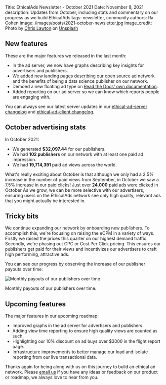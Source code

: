 Title: EthicalAds Newsletter - October 2021
Date: November 8, 2021
description: Updates from October, including stats and commentary on our progress as we build EthicalAds
tags: newsletter, community
authors: Ra Cohen
image: /images/posts/2021-october-newsletter.jpg
image_credit: <span>Photo by <a href="https://unsplash.com/@chrislawton?utm_source=unsplash&utm_medium=referral&utm_content=creditCopyText">Chris Lawton</a> on <a href="https://unsplash.com/s/photos/fall?utm_source=unsplash&utm_medium=referral&utm_content=creditCopyText">Unsplash</a></span>


## New features

These are the major features we released in the last month:
 
* In the ad server, we now have graphs describing key insights for advertisers and publishers.
* We added new landing pages describing our open source ad network and the benefits of being a data science publisher on our network.
* Demoed a new floating ad type on [Read the Docs' own documentation](https://docs.readthedocs.io/en/stable/). 
* Added reporting on our ad server so we can know which reports people are engaging with. 

You can always see our latest server updates in our [ethical-ad-server changelog](https://ethical-ad-server.readthedocs.io/en/latest/developer/changelog.html) and [ethical-ad-client changelog](https://ethical-ad-client.readthedocs.io/en/latest/changelog.html).


## October advertising stats

In October 2021:

* We generated **$32,097.44** for our publishers.
* We had **102 publishers** on our network with at least one paid ad impression.
* We had **19,714,391** paid ad views across the world.

What's really exciting about October is that although we only had 
a 2.5% increase in the number of paid views from September,
in October we saw a 7.5% increase in our paid clicks! 
Just over **24,000** paid ads were clicked in October
As we grow, we can be more selective with our advertisers, 
ensuring users on the EthicalAds network see only high quality, relevant ads 
that you might actually be interested in. 

## Tricky bits

We continue expanding our network by onboarding new publishers. 
To accomplish this, we're focusing on raising the eCPM in a variety of ways. 
Firstly we raised the prices this quarter on our highest demand traffic.
Secondly, we're phasing out CPC or Cost Per Click pricing. 
This ensures our publishers get paid for their views and 
incentivizes our advertisers to craft high performing, attractive ads. 

You can see our progress by observing the increase of our publisher payouts over time:
<div class="postimage">
  <img class="w-100" src="{static}../images/charts/2021-october-publisherpayouts.png" alt="Monthly payouts of our publishers over time">
  <p>Monthly payouts of our publishers over time.</p>
</div>

## Upcoming features

The major features in our upcoming roadmap:

* Improved graphs in the ad server for advertisers and publishers. 
* Adding view time reporting to ensure high quality views are counted as such. 
* Highlighting our 10% discount on ad buys over $3000 in the flight report page.
* Infrastructure improvements to better manage our load and isolate reporting from our live transactional data.


Thanks again for being along with us on this journey to build an ethical ad network.
Please [email us](mailto:ads@ethicalads.io) if you have any ideas or feedback on our product or roadmap,
we always love to hear from you.
